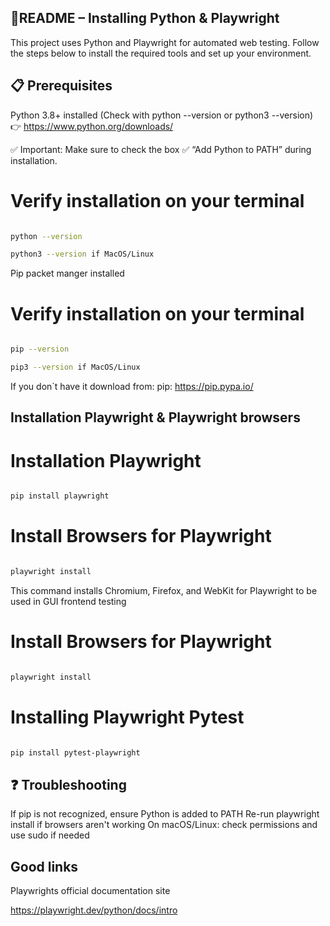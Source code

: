 ## 📘README – Installing Python & Playwright
This project uses Python and Playwright for automated web testing. Follow the steps below to install the required tools and set up your environment.

## 📋 Prerequisites 

Python 3.8+ installed
(Check with python --version or python3 --version)
👉 https://www.python.org/downloads/

✅ Important: Make sure to check the box
✅ “Add Python to PATH”
during installation.

# Verify installation on your terminal 

```bash 

python --version

python3 --version if MacOS/Linux 

```
Pip packet manger installed

# Verify installation on your terminal 

```bash 

pip --version

pip3 --version if MacOS/Linux 

```
If you don`t have it download from: pip: https://pip.pypa.io/

## Installation Playwright & Playwright browsers 


# Installation Playwright

```bash

pip install playwright

```

# Install Browsers for Playwright

```bash

playwright install

```
This command installs Chromium, Firefox, and WebKit for Playwright to be used in GUI frontend testing 


# Install Browsers for Playwright

```bash

playwright install

```
# Installing Playwright Pytest

```bash

pip install pytest-playwright

```

## ❓ Troubleshooting

If pip is not recognized, ensure Python is added to PATH
Re-run playwright install if browsers aren't working
On macOS/Linux: check permissions and use sudo if needed

## Good links 

Playwrights official documentation site 

https://playwright.dev/python/docs/intro







